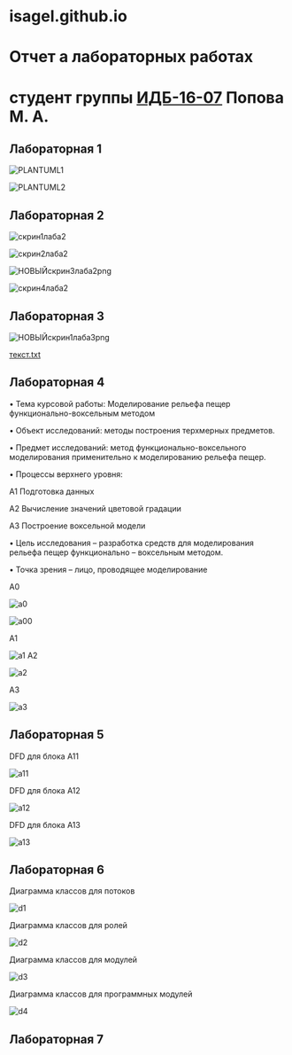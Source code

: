 # isagel.github.io
# Отчет а лабораторных работах
# студент группы [ИДБ-16-07](https://github.com/stankin/design-2018/wiki/list-idb-15-xx) Попова М. А.

## Лабораторная 1



![PLANTUML1](http://www.plantuml.com/plantuml/png/LOz1IiGm58RNarCyPgNW8SRn4Av36vmoQID9YmiHnhfmKM6MYhZn1cLei5PRh_2_6vcs2CuYa7py-R_tLYwNDYzIBTmsoQwbbIb5MZf7jsAnbj7sofeYYo-CDfOkDqcknEBSMdCpaxKEaH0qDbRsFxeJSyiIxrpo0nfuz5mkIJewHa54U4QFEfoMzuIMfjU1AtHe1LvHyoCyttE90mQQBaD0FGPyqiZGS4KOyCCx-AdvY_V1yaGdU44__k1TS7xFJgxE26_mOmyQj7FzQ8Ed4EjGu-DleDEmp2Q95KM9ZRGIAvN5HQf_0G00)

![PLANTUML2](http://www.plantuml.com/plantuml/png/fL6nJiCm49thhpXbWg4I7u1GK-P8sPYjnBHHqnXT735Gf487XWwCC24niKPL8uMMX5yu_n6NkaNTEvpy_Dxpqpjva1k9ffYc8fyasPr4EGKP6Otm87f36Kr6g8iiljOfKpVZn2ZHyn7rlME6ALlOg35MU4mz7kKLkOfahavEJDMj0QC1az7OG9oWYaoYC-7wXXSWS_3eYohQKaihFZVUNWpsuZirzia-sxbTq0yR6iRBWobqda_c5hHswd-0qzweePAdjgz0DUnkAxka3TMUEEpfE-y7_TevftH9Mnv-HHMmjRGlL7Krk6C9Ez0orL1Bty1SI-kkL0ZzFfpvvuAdWu7W5IzdZ48HC36xuhN4G6KnVzyV)




## Лабораторная 2

![скрин1лаба2](https://user-images.githubusercontent.com/36085908/68924559-2c6a3900-0792-11ea-874d-b4047f87e35b.png)

![скрин2лаба2](https://user-images.githubusercontent.com/36085908/68924603-43109000-0792-11ea-8364-0a7b0a3972a5.png)

![НОВЫЙскрин3лаба2png](https://user-images.githubusercontent.com/36085908/68927842-bff33800-0799-11ea-8f91-d10be1da3c56.png)


![скрин4лаба2](https://user-images.githubusercontent.com/36085908/68924749-8834c200-0792-11ea-9671-dbaae4b171e8.png)



## Лабораторная 3


![НОВЫЙскрин1лаба3png](https://user-images.githubusercontent.com/36085908/68927959-09dc1e00-079a-11ea-9614-e7306d1babbe.png)


[текст.txt](https://github.com/isagel/isagel.github.io/files/3850405/1.3.txt)

## Лабораторная 4

•	Тема курсовой работы: Моделирование рельефа пещер функционально-воксельным методом

•	Объект исследований: методы построения терхмерных предметов.

•	Предмет исследований: метод функционально-воксельного моделирования применительно к моделированию рельефа пещер.

•	Процессы верхнего уровня:

A1 Подготовка данных 

A2 Вычисление значений цветовой градации

A3 Построение воксельной модели

•	Цель исследования – разработка средств для моделирования рельефа пещер функционально – воксельным методом.

•	Точка зрения – лицо, проводящее моделирование

А0

![a0](https://github.com/isagel/isagel.github.io/blob/master/%D0%BB4%D0%900.png?raw=true)

![а00](https://github.com/isagel/isagel.github.io/blob/master/%D0%BB4%D0%900%D1%80%D0%B0%D1%81%D0%BA%D1%80.png?raw=true)

А1

![a1](https://github.com/isagel/isagel.github.io/blob/master/%D0%BB4%D0%901.png?raw=true)
А2

![a2](https://github.com/isagel/isagel.github.io/blob/master/%D0%BB4%D0%902.png?raw=true)

А3

![a3](https://github.com/isagel/isagel.github.io/blob/master/%D0%BB4%D0%903.png?raw=true)

## Лабораторная 5
DFD для блока А11

![a11](https://github.com/isagel/isagel.github.io/blob/master/%D0%9B5%D0%9011.png?raw=true)

DFD для блока А12

![a12](https://github.com/isagel/isagel.github.io/blob/master/%D0%BB4%D0%902.png?raw=true)

DFD для блока А13

![a13]()

## Лабораторная 6

Диаграмма классов для потоков

![d1]()

Диаграмма классов для ролей


![d2]()

Диаграмма классов для модулей

![d3]()

Диаграмма классов для программных модулей

![d4]()

## Лабораторная 7
